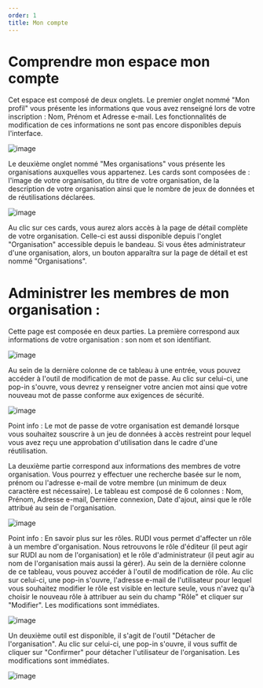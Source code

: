 ```yaml
---
order: 1
title: Mon compte
---
```


# Comprendre mon espace mon compte 

Cet espace est composé de deux onglets. 
Le premier onglet nommé "Mon profil" vous présente les informations que vous avez renseigné lors de votre inscription : Nom, Prénom et Adresse e-mail. 
Les fonctionnalités de modification de ces informations ne sont pas encore disponibles depuis l'interface. 

![image](https://github.com/rudi-platform/rudi-documentation/assets/109140019/770d7b74-22ca-467e-8722-c1898cb41d98)


Le deuxième onglet nommé "Mes organisations" vous présente les organisations auxquelles vous appartenez. Les cards sont composées de : l'image de votre organisation, du titre de votre organisation, de la description de votre organisation ainsi que le nombre de jeux de données et de réutilisations déclarées. 

![image](https://github.com/rudi-platform/rudi-documentation/assets/109140019/55f1a423-1562-4baa-bc0d-858280a62d24)

Au clic sur ces cards, vous aurez alors accès à la page de détail complète de votre organisation. Celle-ci est aussi disponible depuis l'onglet "Organisation" accessible depuis le bandeau. Si vous êtes administrateur d'une organisation, alors, un bouton apparaîtra sur la page de détail et est nommé "Organisations". 

# Administrer les membres de mon organisation : 
Cette page est composée en deux parties. 
La première correspond aux informations de votre organisation : son nom et son identifiant. 

![image](https://github.com/rudi-platform/rudi-documentation/assets/109140019/d60cd89c-b50b-4a97-ba6d-c40b7af2096e)

Au sein de la dernière colonne de ce tableau à une entrée, vous pouvez accéder à l'outil de modification de mot de passe. Au clic sur celui-ci, une pop-in s'ouvre, vous devrez y renseigner votre ancien mot ainsi que votre nouveau mot de passe conforme aux exigences de sécurité. 

![image](https://github.com/rudi-platform/rudi-documentation/assets/109140019/b6a00934-5149-4867-9dd2-56abd1b75e44)

Point info : Le mot de passe de votre organisation est demandé lorsque vous souhaitez souscrire à un jeu de données à accès restreint pour lequel vous avez reçu une approbation d'utilisation dans le cadre d'une réutilisation.

La deuxième partie correspond aux informations des membres de votre organisation. 
Vous pourrez y effectuer une recherche basée sur le nom, prénom ou l'adresse e-mail de votre membre (un minimum de deux caractère est nécessaire). 
Le tableau est composé de 6 colonnes : Nom, Prénom, Adresse e-mail, Dernière connexion, Date d'ajout, ainsi que le rôle attribué au sein de l'organisation. 

![image](https://github.com/rudi-platform/rudi-documentation/assets/109140019/181cb25f-70c2-49e1-8271-20fed20b9a26)


Point info : En savoir plus sur les rôles. RUDI vous permet d'affecter un rôle à un membre d'organisation. Nous retrouvons le rôle d'éditeur (il peut agir sur RUDI au nom de l'organisation) et le rôle d'administrateur (il peut agir au nom de l'organisation mais aussi la gérer). 
Au sein de la dernière colonne de ce tableau, vous pouvez accéder à l'outil de modification de rôle. Au clic sur celui-ci, une pop-in s'ouvre, l'adresse e-mail de l'utilisateur pour lequel vous souhaitez modifier le rôle est visible en lecture seule, vous n'avez qu'à choisir le nouveau rôle à attribuer au sein du champ "Rôle" et cliquer sur "Modifier". Les modifications sont immédiates. 

![image](https://github.com/rudi-platform/rudi-documentation/assets/109140019/f6cfa084-9c92-468c-889b-bbc48cce85fc)


Un deuxième outil est disponible, il s'agit de l'outil "Détacher de l'organisation". Au clic sur celui-ci, une pop-in s'ouvre, il vous suffit de cliquer sur "Confirmer" pour détacher l'utilisateur de l'organisation. Les modifications sont immédiates. 

![image](https://github.com/rudi-platform/rudi-documentation/assets/109140019/e70c5f50-e8db-4e87-a3bb-b656da12e008)







